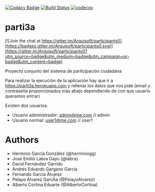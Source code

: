 [![Codacy Badge](https://api.codacy.com/project/badge/Grade/2f5e9b234d9b4cbd8669629c299990ad)](https://www.codacy.com/app/jelabra/parti3a?utm_source=github.com&utm_medium=referral&utm_content=Arquisoft/parti3a&utm_campaign=badger)
[![Build Status](https://travis-ci.org/Arquisoft/parti3a.svg?branch=master)](https://travis-ci.org/Arquisoft/parti3a)
[![codecov](https://codecov.io/gh/Arquisoft/parti3a/branch/master/graph/badge.svg)](https://codecov.io/gh/Arquisoft/parti3a)


# parti3a

[![Join the chat at https://gitter.im/Arquisoft/participants0](https://badges.gitter.im/Arquisoft/participants0.svg)](https://gitter.im/Arquisoft/participants0?utm_source=badge&utm_medium=badge&utm_campaign=pr-badge&utm_content=badge)

Proyecto conjunto del sistema de participación ciudadana


Para realizar la ejecución de la aplicación hay que ir a https://parti3a.herokuapp.com y rellenar los datos que nos pide (email y contraseña proporcionados más abajo dependiendo de con que usuario queramos entrar) 

Existen dos usuarios:
  - Usuario administrador: admin@me.com // admin
  - Usuario normal: user1@me.com // user1

# Authors

- Herminio García González (@herminiogg)
- Jose Emilio Labra Gayo (@labra)
- David Fernández Garrido
- Andrés Eduardo Gargano García
- Fernando García Álvarez
- Pelayo Álvarez GarcÃ­a (@PelayoAlvarez)
- Alberto Cortina Eduarte (@AlbertoCortina)
